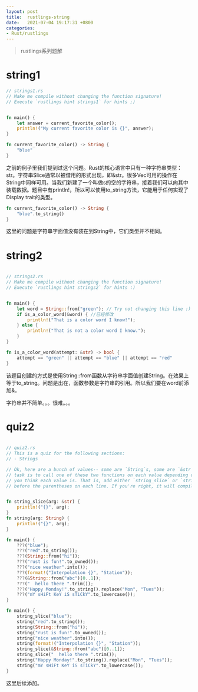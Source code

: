 ```yaml
---
layout: post
title:  rustlings-string
date:   2021-07-04 19:17:31 +0800
categories:
- Rust/rustlings
---
```


> rustlings系列题解

# string1
```rust
// strings1.rs
// Make me compile without changing the function signature!
// Execute `rustlings hint strings1` for hints ;)


fn main() {
    let answer = current_favorite_color();
    println!("My current favorite color is {}", answer);
}

fn current_favorite_color() -> String {
    "blue"
}
```
之前的例子里我们提到过这个问题。Rust的核心语言中只有一种字符串类型：str。字符串Slice通常以被借用的形式出现，即&str。很多Vec可用的操作在 String中同样可用。当我们新建了一个叫做s的空的字符串，接着我们可以向其中装载数据。题目中有println!，所以可以使用to_string方法，它能用于任何实现了Display trait的类型。

```rust
fn current_favorite_color() -> String {
    "blue".to_string()
}
```
这里的问题是字符串字面值没有装在到String中，它们类型并不相同。

# string2
```rust
  
// strings2.rs
// Make me compile without changing the function signature!
// Execute `rustlings hint strings2` for hints :)


fn main() {
    let word = String::from("green"); // Try not changing this line :)
    if is_a_color_word(&word) { //已经修改
        println!("That is a color word I know!");
    } else {
        println!("That is not a color word I know.");
    }
}

fn is_a_color_word(attempt: &str) -> bool {
    attempt == "green" || attempt == "blue" || attempt == "red"
}

```
该题目创建的方式是使用String::from函数从字符串字面值创建String。在效果上等于to_string。问题是出在，函数参数是字符串的引用。所以我们要在word前添加&。

字符串并不简单。。。很难。。。

# quiz2

```rust
  
// quiz2.rs
// This is a quiz for the following sections:
// - Strings

// Ok, here are a bunch of values-- some are `String`s, some are `&str`s. Your
// task is to call one of these two functions on each value depending on what
// you think each value is. That is, add either `string_slice` or `string`
// before the parentheses on each line. If you're right, it will compile!


fn string_slice(arg: &str) {
    println!("{}", arg);
}
fn string(arg: String) {
    println!("{}", arg);
}

fn main() {
    ???("blue");
    ???("red".to_string());
    ???(String::from("hi"));
    ???("rust is fun!".to_owned());
    ???("nice weather".into());
    ???(format!("Interpolation {}", "Station"));
    ???(&String::from("abc")[0..1]);
    ???("  hello there ".trim());
    ???("Happy Monday!".to_string().replace("Mon", "Tues"));
    ???("mY sHiFt KeY iS sTiCkY".to_lowercase());
}

```


```rust
fn main() {
    string_slice("blue");
    string("red".to_string());
    string(String::from("hi"));
    string("rust is fun!".to_owned());
    string("nice weather".into());
    string(format!("Interpolation {}", "Station"));
    string_slice(&String::from("abc")[0..1]);
    string_slice("  hello there ".trim());
    string("Happy Monday!".to_string().replace("Mon", "Tues"));
    string("mY sHiFt KeY iS sTiCkY".to_lowercase());
}

```
这里后续添加。
